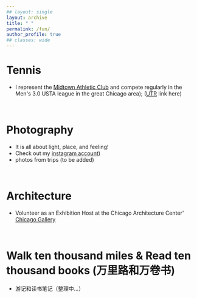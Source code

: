 ```yaml
---
## layout: single
layout: archive
title: " "
permalink: /fun/
author_profile: true
## classes: wide
---
```


# Tennis
- I represent the [Midtown Athletic Club](https://www.midtown.com/tennis) and compete regularly in the Men's 3.0 USTA league in the great Chicago area); ([UTR](https://app.universaltennis.com/profiles/2947726) link here)

<br/>

# Photography
- It is all about light, place, and feeling!
- Check out my [instagram account](https://www.instagram.com/tangming2008/?hl=en))
- photos from trips (to be added)

<!-- <center><img src="/files/fig/proj2/2.png" width="500"></center>
<center>Figure 1. Logic flow of this project.</center> -->

<br/>

# Architecture
- Volunteer as an Exhibition Host at the Chicago Architecture Center' [Chicago Gallery](https://www.architecture.org/exhibits/exhibit/chicago-gallery/)

<br/>

# Walk ten thousand miles & Read ten thousand books (万里路和万卷书)
- 游记和读书笔记（整理中...）

